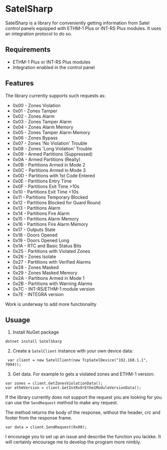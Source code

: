 # SatelSharp

SatelSharp is a library for conveniently getting information from Satel control panels equipped with ETHM-1 Plus or INT-RS Plus modules. It uses an integration protocol to do so.


## Requirements

- ETHM-1 Plus or INT-RS Plus modules
- Integration enabled in the control panel

## Features

The library currently supports such requests as:
- 0x00 - Zones Violation
- 0x01 - Zones Tamper
- 0x02 - Zones Alarm
- 0x03 - Zones Tamper Alarm
- 0x04 - Zones Alarm Memory
- 0x05 - Zones Tamper Alarm Memory
- 0x06 - Zones Bypass
- 0x07 - Zones 'No Violation' Trouble
- 0x08 - Zones 'Long Violation' Trouble
- 0x09 - Armed Partitions (Suppressed)
- 0x0A - Armed Partitions (Really)
- 0x0B - Partitions Armed in Mode 2
- 0x0C - Partitions Armed in Mode 3
- 0x0D - Partitions with 1st Code Entered
- 0x0E - Partitions Entry Time
- 0x0F - Partitions Exit Time >10s
- 0x10 - Partitions Exit Time <10s
- 0x11 - Partitions Temporary Blocked
- 0x12 - Partitions Blocked for Guard Round
- 0x13 - Partitions Alarm
- 0x14 - Partitions Fire Alarm
- 0x15 - Partitions Alarm Memory
- 0x16 - Partitions Fire Alarm Memory
- 0x17 - Outputs State
- 0x18 - Doors Opened
- 0x19 - Doors Opened Long
- 0x1A - RTC and Basic Status Bits
- 0x25 - Partitions with Violated Zones
- 0x26 - Zones Isolate
- 0x27 - Partitions with Verified Alarms
- 0x28 - Zones Masked
- 0x29 - Zones Masked Memory
- 0x2A - Partitions Armed in Mode 1
- 0x2B - Partitions with Warning Alarms
- 0x7C - INT-RS/ETHM-1 module version
- 0x7E - INTEGRA version

Work is underway to add more functionality

## Usuage

1. Install NuGet package
```
dotnet install SatelSharp
```

2. Create a `SatelClient` instance with your own device data:
```
 var client = new SatelClient(new TcpSatelDevice("192.168.1.1", 7094));
```

3. Get data. For example to gets a violated zones and ETHM-1 version:
```
var zones = client.GetZonesViolationData();
var ethmVersion = client.GetIntRsOrEthm1ModuleVersionData();
```

If the library currently does not support the request you are looking for you can use the `SendRequest` method to make any request.

The method returns the body of the response, without the header, crc and footer from the response frame.

```
var data = client.SendRequest(0x00);
```

I encourage you to set up an issue and describe the function you lackke. It will certainly encourage me to develop the program more nimbly.


